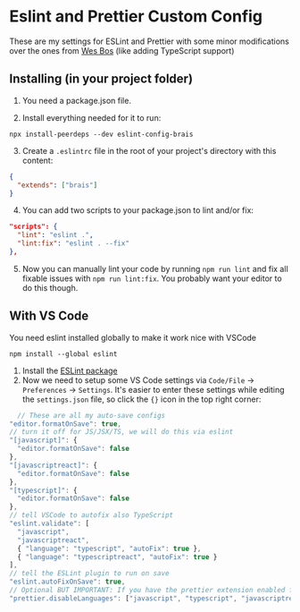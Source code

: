 # Eslint and Prettier Custom Config
These are my settings for ESLint and Prettier with some minor modifications over the ones from [Wes Bos](https://github.com/wesbos/eslint-config-wesbos) (like adding TypeScript support)

## Installing (in your project folder)

1. You need a package.json file.

2. Install everything needed for it to run:

```
npx install-peerdeps --dev eslint-config-brais
```

3. Create a `.eslintrc` file in the root of your project's directory with this content:

```json
{
  "extends": ["brais"]
}
```

4. You can add two scripts to your package.json to lint and/or fix:

```json
"scripts": {
  "lint": "eslint .",
  "lint:fix": "eslint . --fix"
},
```

5. Now you can manually lint your code by running `npm run lint` and fix all fixable issues with `npm run lint:fix`. You probably want your editor to do this though.


## With VS Code

You need eslint installed globally to make it work nice with VSCode
```
npm install --global eslint
```
1. Install the [ESLint package](https://marketplace.visualstudio.com/items?itemName=dbaeumer.vscode-eslint)
2. Now we need to setup some VS Code settings via `Code/File` → `Preferences` → `Settings`. It's easier to enter these settings while editing the `settings.json` file, so click the `{}` icon in the top right corner:
  ```js
    // These are all my auto-save configs
  "editor.formatOnSave": true,
  // turn it off for JS/JSX/TS, we will do this via eslint
  "[javascript]": {
    "editor.formatOnSave": false
  },
  "[javascriptreact]": {
    "editor.formatOnSave": false
  },
  "[typescript]": {
    "editor.formatOnSave": false
  },
  // tell VSCode to autofix also TypeScript
  "eslint.validate": [
    "javascript",
    "javascriptreact",
    { "language": "typescript", "autoFix": true },
    { "language": "typescriptreact", "autoFix": true }
  ],
  // tell the ESLint plugin to run on save
  "eslint.autoFixOnSave": true,
  // Optional BUT IMPORTANT: If you have the prettier extension enabled for other languages like CSS and HTML, turn it off for JS/JSX/TS since we are doing it through Eslint already
  "prettier.disableLanguages": ["javascript", "typescript", "javascriptreact"],
  ```

